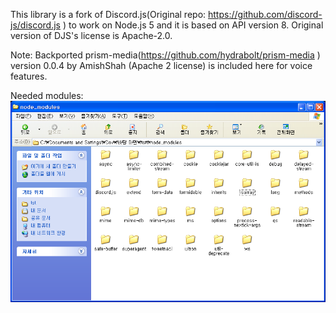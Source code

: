 This library is a fork of Discord.js(Original repo: https://github.com/discord-js/discord.js ) to work on Node.js 5 and it is based on API version 8. Original version of DJS's license is Apache-2.0.

Note: Backported prism-media(https://github.com/hydrabolt/prism-media ) version 0.0.4 by AmishShah (Apache 2 license) is included here for voice features.

Needed modules: ![modulefolder](https://github.com/gdl-888/discord.js-v11-2021/blob/master/Untitled.PNG?raw=true)
